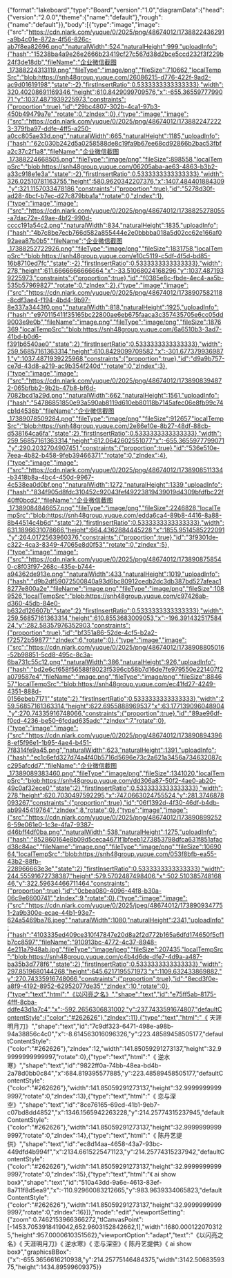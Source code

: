 {"format":"lakeboard","type":"Board","version":"1.0","diagramData":{"head":{"version":"2.0.0","theme":{"name":"default"},"rough":{"name":"default"}},"body":[{"type":"image","image":{"src":"https://cdn.nlark.com/yuque/0/2025/png/48674012/1738822436291-a9b4c01e-872a-4f56-826c-ab7f8ea82696.png","naturalWidth":524,"naturalHeight":999,"uploadInfo":{"hash":"15238ba4a9e26e2666b23419cf27c567d38d2bce5ccd232f3f229b24f3de18db","fileName":"企业微信截图_17388224313119.png","fileType":"image/png","fileSize":710662,"localTempSrc":"blob:https://snh48group.yuque.com/26086215-d776-422f-9ad2-ac9d01619198","state":-2},"firstInsertRatio":0.5333333333333333},"width":320.40208691169346,"height":610.8429099709576,"x":-655.3655977799071,"y":1037.4871939225973,"constraints":{"proportion":true},"id":"29bc4807-302b-4ca1-97b3-450b49479a7e","rotate":0,"zIndex":0},{"type":"image","image":{"src":"https://cdn.nlark.com/yuque/0/2025/png/48674012/1738822472223-379fba97-ddfe-4ff5-a250-a0cc805ae33d.png","naturalWidth":665,"naturalHeight":1185,"uploadInfo":{"hash":"62c030b242d5a0258588de8c19fa9b67ee68cd92866b2bac53fbfa2c37c2f1a8","fileName":"企业微信截图_17388224668505.png","fileType":"image/png","fileSize":898558,"localTempSrc":"blob:https://snh48group.yuque.com/06205aba-ae63-4863-b3b2-a33c918e1e3a","state":-2},"firstInsertRatio":0.5333333333333333},"width":326.02510781163755,"height":580.9620342207376,"x":1407.484401884309,"y":321.1157033478186,"constraints":{"proportion":true},"id":"5278d30f-ad28-4bcf-b7ec-d27c879bba1a","rotate":0,"zIndex":1},{"type":"image","image":{"src":"https://cdn.nlark.com/yuque/0/2025/png/48674012/1738825278055-a7dac72e-49ae-4bf2-990d-cccc191a54c2.png","naturalWidth":834,"naturalHeight":1835,"uploadInfo":{"hash":"4b7c8be7ecb766d582a855444e2e0bbbba018a5d02cc62e166af092aea87b0b5","fileName":"企业微信截图_17388252722926.png","fileType":"image/png","fileSize":1831758,"localTempSrc":"blob:https://snh48group.yuque.com/e10c5119-c5df-4f5d-bd85-16b8710ed7fc","state":-2},"firstInsertRatio":0.5333333333333333},"width":278,"height":611.6666666666664,"x":-33.51068024168296,"y":1037.4871939225973,"constraints":{"proportion":true},"id":"f0385e8c-fbde-4ec4-aa5b-535b57969827","rotate":0,"zIndex":2},{"type":"image","image":{"src":"https://cdn.nlark.com/yuque/0/2025/png/48674012/1738907582118-8cdf3ae4-f194-4bd4-9b97-8e337a3443f0.png","naturalWidth":818,"naturalHeight":1925,"uploadInfo":{"hash":"e970115411f35165bc22800ae6eb675faaca3c357435705e6cc05dd9003e9e0b","fileName":"image.png","fileType":"image/png","fileSize":1876369,"localTempSrc":"blob:https://snh48group.yuque.com/6a6510b3-3ad7-41bd-b0d6-f391b6540ae0","state":2},"firstInsertRatio":0.5333333333333333},"width":259.56857161363314,"height":610.8429099709582,"x":-301.6773799369871,"y":1037.4871939225968,"constraints":{"proportion":true},"id":"d9a9b757-ce7d-43d8-a219-ac9b354f240d","rotate":0,"zIndex":3},{"type":"image","image":{"src":"https://cdn.nlark.com/yuque/0/2025/png/48674012/1738908394872-065bfbb2-9b2b-47b8-bf6d-7082bcd1a29d.png","naturalWidth":662,"naturalHeight":1561,"uploadInfo":{"hash":"54786851850e93a590ab8119d610eb80118b7145afec06e8fb99c74cb1d4536b","fileName":"企业微信截图_17389078509284.png","fileType":"image/png","fileSize":912657,"localTempSrc":"blob:https://snh48group.yuque.com/2e86e10e-8b27-48df-88cb-d538164ca6fa","state":2},"firstInsertRatio":0.5333333333333333},"width":259.56857161363314,"height":612.0642602551077,"x":-655.3655977799071,"y":290.2032704907451,"constraints":{"proportion":true},"id":"536e510e-7eea-4b82-b458-9feb39466371","rotate":0,"zIndex":4},{"type":"image","image":{"src":"https://cdn.nlark.com/yuque/0/2025/png/48674012/1738908511334-b3418b8a-4bc4-450d-9967-4c538ea0d0bf.png","naturalWidth":1272,"naturalHeight":1339,"uploadInfo":{"hash":"834f905d8fdc310452c92043fef49223819439019d4309bfdfbc22f40ff0bcd2","fileName":"企业微信截图_17389084846657.png","fileType":"image/png","fileSize":2246828,"localTempSrc":"blob:https://snh48group.yuque.com/edda6ca4-89b8-4416-8a88-8b44514c4b6d","state":2},"firstInsertRatio":0.5333333333333333},"width":631.1896631078666,"height":664.4362884445228,"x":1855.9514585222091,"y":264.0172563960376,"constraints":{"proportion":true},"id":"3f9301de-c322-4ca3-8349-47065e8d0f53","rotate":0,"zIndex":5},{"type":"image","image":{"src":"https://cdn.nlark.com/yuque/0/2025/png/48674012/1738908758540-c8f03f97-268c-435e-b744-a94362de913e.png","naturalWidth":433,"naturalHeight":1019,"uploadInfo":{"hash":"d9b2df59072500840a93d6bc80912cedb2dc3db387bd527afeac18277e800a2e","fileName":"image.png","fileType":"image/png","fileSize":1089526,"localTempSrc":"blob:https://snh48group.yuque.com/c97426ab-d360-45db-84e0-b632d126607b","state":2},"firstInsertRatio":0.5333333333333333},"width":259.56857161363314,"height":610.8553683009053,"x":-196.39143251758424,"y":282.58357976352903,"constraints":{"proportion":true},"id":"bf351a86-52de-4cf5-b2a2-f72572b59877","zIndex":6,"rotate":0},{"type":"image","image":{"src":"https://cdn.nlark.com/yuque/0/2025/png/48674012/1738908805016-52b98851-5cd8-495c-8c3a-6ba731c55c12.png","naturalWidth":386,"naturalHeight":926,"uploadInfo":{"hash":"bd2e6cf658f56588f8023f5396cb58b7d16de7fe979550e221407f2a079587e4","fileName":"image.png","fileType":"image/png","fileSize":884657,"localTempSrc":"blob:https://snh48group.yuque.com/ec41fd27-4249-4351-888d-0156ebeb7171","state":2},"firstInsertRatio":0.5333333333333333},"width":259.56857161363314,"height":622.6955888969537,"x":63.177139096048904,"y":270.74335916748066,"constraints":{"proportion":true},"id":"89ae96df-f0cd-4236-be50-6fcdad635adc","zIndex":7,"rotate":0},{"type":"image","image":{"src":"https://cdn.nlark.com/yuque/0/2025/png/48674012/1738908943968-ef5f96e1-1b95-4ae4-b451-7f8314fe9a45.png","naturalWidth":623,"naturalHeight":1391,"uploadInfo":{"hash":"ec1c6efd327d74a4f40b5716d5696e73c2a621a3456a734632087cc295afcdd7","fileName":"企业微信截图_17389089383460.png","fileType":"image/png","fileSize":1341020,"localTempSrc":"blob:https://snh48group.yuque.com/dd306a87-50f2-4ae0-ab20-49c0af32ece0","state":2},"firstInsertRatio":0.5333333333333333},"width":278,"height":620.7030497592295,"x":747.0663024755524,"y":281.3746878093267,"constraints":{"proportion":true},"id":"06f1392d-4f30-46df-b4db-ab9945419764","zIndex":8,"rotate":0},{"type":"image","image":{"src":"https://cdn.nlark.com/yuque/0/2025/png/48674012/1738908992526-59e061e0-1c3e-4fa7-9387-d46bff4df0ba.png","naturalWidth":538,"naturalHeight":1275,"uploadInfo":{"hash":"852860164e8b09d5ceca4671f1bfeeb1273853798dfca631f851afacd38c84ac","fileName":"image.png","fileType":"image/png","fileSize":1069064,"localTempSrc":"blob:https://snh48group.yuque.com/053f8bfb-ea55-43b2-88fb-228966663e3e","state":2},"firstInsertRatio":0.5333333333333333},"width":244.55591672738387,"height":579.5702487498406,"x":502.51038574816846,"y":322.59634466711464,"constraints":{"proportion":true},"id":"0cbea080-4096-44f8-b30a-06c9e6600741","zIndex":9,"rotate":0},{"type":"image","image":{"src":"https://cdn.nlark.com/yuque/0/2025/jpeg/48674012/1738909347751-2a9b300e-ecae-44b1-93e7-624a5469ba76.jpeg","naturalWidth":1080,"naturalHeight":2341,"uploadInfo":{"hash":"4103335ed409ce310f47847e20d8a2f2d772b165a6dfd174650f5cf1b7cc8597","fileName":"910913bc-4772-4c37-8948-4e211a7948ab.jpg","fileType":"image/jpeg","fileSize":207435,"localTempSrc":"blob:https://snh48group.yuque.com/c4b4d6de-dfe7-4d9a-a487-ba35b3d778f6","state":2},"firstInsertRatio":0.5333333333333333},"width":297.8519680144268,"height":645.6217195571973,"x":1109.632433869882,"y":270.74335916748066,"constraints":{"proportion":true},"id":"8ecd3f0e-a8f9-4192-8952-62952077de35","zIndex":10,"rotate":0},{"type":"text","html":"《以闪亮之名》","shape":"text","id":"e75ff5ab-8175-4fff-8cba-ddfe43d1a7c4","x":-592.2656306831002,"y":237.7433591674807,"defaultContentStyle":{"color":"#262626"},"zIndex":11},{"type":"text","html":"《 天涯明月刀》","shape":"text","id":"7c9df323-6471-498e-a98b-94a38856c4c0","x":-8.614563016096326,"y":223.48589458505177,"defaultContentStyle":{"color":"#262626"},"zIndex":12,"width":141.85059291273137,"height":32.99999999999997,"rotate":0},{"type":"text","html":"《 逆水寒》","shape":"text","id":"9822ff0a-74bb-48ea-bd4b-2a78d0bb0c84","x":684.819395577885,"y":223.48589458505177,"defaultContentStyle":{"color":"#262626"},"width":141.85059291273137,"height":32.99999999999997,"rotate":0,"zIndex":13},{"type":"text","html":"《 恋与深空》","shape":"text","id":"8ce76165-69cd-41b1-9eb7-c07bd8dd4852","x":1346.1565942263228,"y":214.25774315237945,"defaultContentStyle":{"color":"#262626"},"width":141.85059291273137,"height":32.99999999999997,"rotate":0,"zIndex":14},{"type":"text","html":"《 陈丹艺提供》","shape":"text","id":"ec8d14aa-4658-43a7-93bc-449dfd4b994f","x":2134.6615225471123,"y":214.25774315237942,"defaultContentStyle":{"color":"#262626"},"width":141.85059291273137,"height":32.99999999999997,"rotate":0,"zIndex":15},{"type":"text","html":"《 ai show box》","shape":"text","id":"510a43dd-9a6e-4613-83ef-8a711f8d5ea9","x":-110.92960083212665,"y":983.9639334065823,"defaultContentStyle":{"color":"#262626"},"width":141.85059291273137,"height":32.99999999999997,"rotate":0,"zIndex":16}]},"mode":"edit","viewportSetting":{"zoom":0.7462153966366272,"tlCanvasPoint":[-1453.7053918419042,652.9603152842662,1],"width":1680.0001220703125,"height":957.0000610351562},"viewportOption":"adapt","text":"《以闪亮之名》《 天涯明月刀》《 逆水寒》《 恋与深空》《 陈丹艺提供》《 ai show box》","graphicsBBox":{"x":-655.3656616210938,"y":214.25775146484375,"width":3142.5068359375,"height":1434.89599609375}}